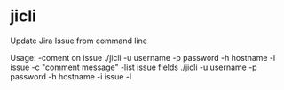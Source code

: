 jicli
=====

Update Jira Issue from command line

Usage:
-coment on issue
./jicli -u username -p password -h hostname -i issue -c "comment message"
-list issue fields
./jicli -u username -p password -h hostname -i issue -l
